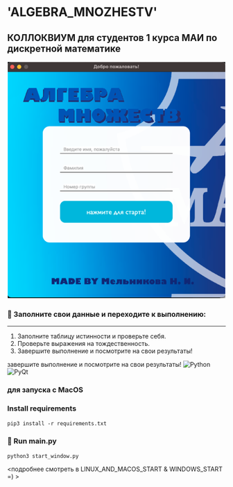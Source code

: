 # 'ALGEBRA_MNOZHESTV'
**КОЛЛОКВИУМ для студентов 1 курса МАИ по дискретной математике**
---

![заставочка](https://github.com/nimelnikova/ALGEBRA_MNOZHESTV/blob/main/src/resources/start.png?raw=true)


### 🌟 Заполните свои данные и переходите к выполнению:
---
1. Заполните таблицу истинности и проверьте себя.
2. Проверьте выражения на тождественность.
3. Завершите выполнение и посмотрите на свои результаты!
   

завершите выполнение и посмотрите на свои результаты!
![Python](https://img.shields.io/badge/Python-3.8-blue.svg?logo=python&logoColor=white)
![PyQt](https://img.shields.io/badge/PyQt-5.15-green.svg?logo=qt&logoColor=white)

### для запуска с MacOS

### Install requirements
```
pip3 install -r requirements.txt
```

### 👷 Run main.py
```
python3 start_window.py
```

<подробнее смотреть в LINUX_AND_MACOS_START & WINDOWS_START =) >



